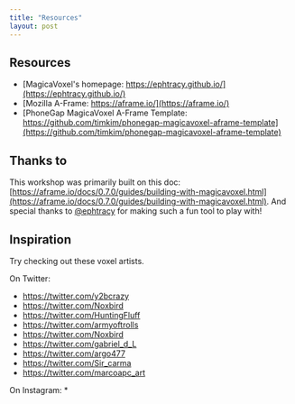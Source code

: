 ```yaml
---
title: "Resources"
layout: post
---
```

## Resources
* [MagicaVoxel's homepage: https://ephtracy.github.io/](https://ephtracy.github.io/)
* [Mozilla A-Frame: https://aframe.io/](https://aframe.io/)
* [PhoneGap MagicaVoxel A-Frame Template: https://github.com/timkim/phonegap-magicavoxel-aframe-template](https://github.com/timkim/phonegap-magicavoxel-aframe-template)

## Thanks to
This workshop was primarily built on this doc: [https://aframe.io/docs/0.7.0/guides/building-with-magicavoxel.html](https://aframe.io/docs/0.7.0/guides/building-with-magicavoxel.html). And special thanks to [@ephtracy](https://twitter.com/ephtracy) for making such a fun tool to play with!

## Inspiration 
Try checking out these voxel artists. 

On Twitter:
* https://twitter.com/y2bcrazy
* https://twitter.com/Noxbird
* https://twitter.com/HuntingFluff
* https://twitter.com/armyoftrolls
* https://twitter.com/Noxbird
* https://twitter.com/gabriel_d_L
* https://twitter.com/argo477
* https://twitter.com/Sir_carma
* https://twitter.com/marcoapc_art

On Instagram:
* 


